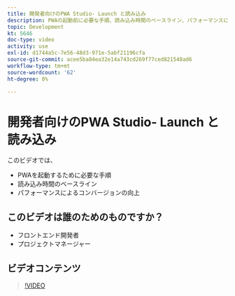 ```yaml
---
title: 開発者向けのPWA Studio- Launch と読み込み
description: PWAの起動前に必要な手順、読み込み時間のベースライン​、パフォーマンスによるコンバージョンの向上につ​いて説明します。
topic: Development
kt: 5646
doc-type: video
activity: use
exl-id: d1744a5c-7e56-48d3-971e-5abf21196cfa
source-git-commit: acee5ba84ea32e14a743cd269f77ced821548ad6
workflow-type: tm+mt
source-wordcount: '62'
ht-degree: 0%

---
```


# 開発者向けのPWA Studio- Launch と読み込み

このビデオでは、

- PWAを起動するために必要な手順&#x200B;
- 読み込み時間のベースラ&#x200B;イン
- パフォーマンスによるコンバージョンの向上

## このビデオは誰のためのものですか？

- フロントエンド開発者
- プロジェクトマネージャー

## ビデオコンテンツ

>[!VIDEO](https://video.tv.adobe.com/v/35717?quality=12&learn=on)
